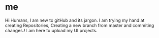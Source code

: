 # me
Hi Humans,
I am new to gitHub and its jargon.
I am trying my hand at creating Repositories, Creating a new branch from master and commiting changes.!
I am here to upload my UI projects.
